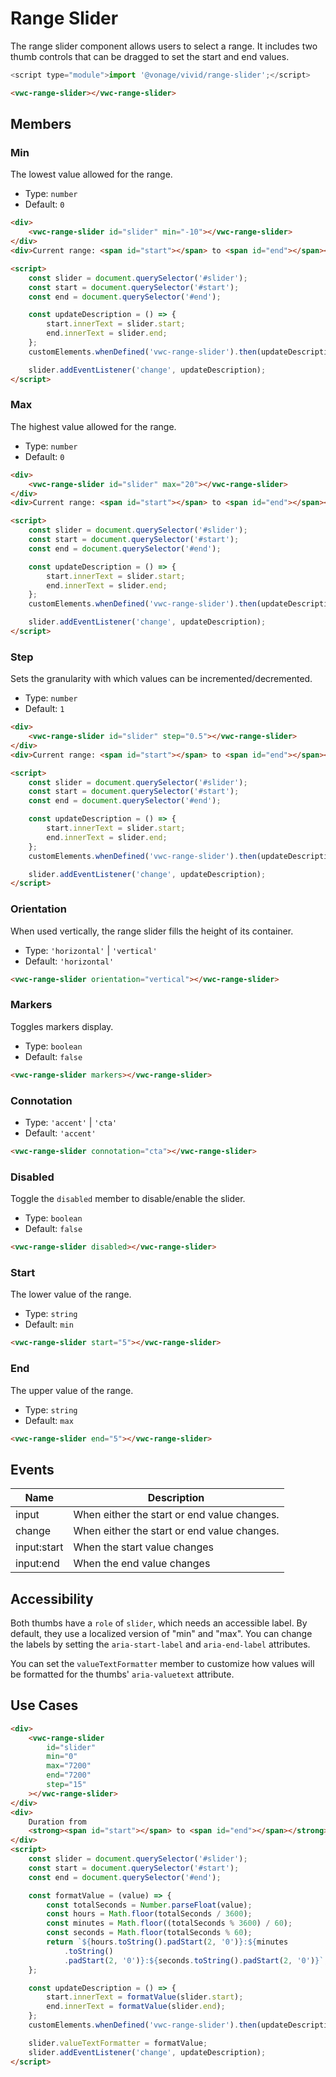 # Range Slider

The range slider component allows users to select a range. It includes two thumb controls that can be dragged to set the start and end values.

```js
<script type="module">import '@vonage/vivid/range-slider';</script>
```

```html preview
<vwc-range-slider></vwc-range-slider>
```

## Members

### Min

The lowest value allowed for the range.

- Type: `number`
- Default: `0`

```html preview blocks
<div>
	<vwc-range-slider id="slider" min="-10"></vwc-range-slider>
</div>
<div>Current range: <span id="start"></span> to <span id="end"></span></div>

<script>
	const slider = document.querySelector('#slider');
	const start = document.querySelector('#start');
	const end = document.querySelector('#end');

	const updateDescription = () => {
		start.innerText = slider.start;
		end.innerText = slider.end;
	};
	customElements.whenDefined('vwc-range-slider').then(updateDescription);

	slider.addEventListener('change', updateDescription);
</script>
```

### Max

The highest value allowed for the range.

- Type: `number`
- Default: `0`

```html preview blocks
<div>
	<vwc-range-slider id="slider" max="20"></vwc-range-slider>
</div>
<div>Current range: <span id="start"></span> to <span id="end"></span></div>

<script>
	const slider = document.querySelector('#slider');
	const start = document.querySelector('#start');
	const end = document.querySelector('#end');

	const updateDescription = () => {
		start.innerText = slider.start;
		end.innerText = slider.end;
	};
	customElements.whenDefined('vwc-range-slider').then(updateDescription);

	slider.addEventListener('change', updateDescription);
</script>
```

### Step

Sets the granularity with which values can be incremented/decremented.

- Type: `number`
- Default: `1`

```html preview blocks
<div>
	<vwc-range-slider id="slider" step="0.5"></vwc-range-slider>
</div>
<div>Current range: <span id="start"></span> to <span id="end"></span></div>

<script>
	const slider = document.querySelector('#slider');
	const start = document.querySelector('#start');
	const end = document.querySelector('#end');

	const updateDescription = () => {
		start.innerText = slider.start;
		end.innerText = slider.end;
	};
	customElements.whenDefined('vwc-range-slider').then(updateDescription);

	slider.addEventListener('change', updateDescription);
</script>
```

### Orientation

When used vertically, the range slider fills the height of its container.

- Type: `'horizontal'` | `'vertical'`
- Default: `'horizontal'`

```html preview center 300px
<vwc-range-slider orientation="vertical"></vwc-range-slider>
```

### Markers

Toggles markers display.

- Type: `boolean`
- Default: `false`

```html preview blocks
<vwc-range-slider markers></vwc-range-slider>
```

### Connotation

- Type: `'accent'` | `'cta'`
- Default: `'accent'`

```html preview blocks
<vwc-range-slider connotation="cta"></vwc-range-slider>
```

### Disabled

Toggle the `disabled` member to disable/enable the slider.

- Type: `boolean`
- Default: `false`

```html preview blocks
<vwc-range-slider disabled></vwc-range-slider>
```

### Start

The lower value of the range.

- Type: `string`
- Default: `min`

```html preview blocks
<vwc-range-slider start="5"></vwc-range-slider>
```

### End

The upper value of the range.

- Type: `string`
- Default: `max`

```html preview blocks
<vwc-range-slider end="5"></vwc-range-slider>
```

## Events

<div class="table-wrapper">

| Name        | Description                                 |
| ----------- | ------------------------------------------- |
| input       | When either the start or end value changes. |
| change      | When either the start or end value changes. |
| input:start | When the start value changes                |
| input:end   | When the end value changes                  |

</div>

## Accessibility

Both thumbs have a `role` of `slider`, which needs an accessible label. By default, they use a localized version of "min" and "max".
You can change the labels by setting the `aria-start-label` and `aria-end-label` attributes.

You can set the `valueTextFormatter` member to customize how values will be formatted for the thumbs' `aria-valuetext` attribute.

## Use Cases

```html preview
<div>
	<vwc-range-slider
		id="slider"
		min="0"
		max="7200"
		end="7200"
		step="15"
	></vwc-range-slider>
</div>
<div>
	Duration from
	<strong><span id="start"></span> to <span id="end"></span></strong>
</div>
<script>
	const slider = document.querySelector('#slider');
	const start = document.querySelector('#start');
	const end = document.querySelector('#end');

	const formatValue = (value) => {
		const totalSeconds = Number.parseFloat(value);
		const hours = Math.floor(totalSeconds / 3600);
		const minutes = Math.floor((totalSeconds % 3600) / 60);
		const seconds = Math.floor(totalSeconds % 60);
		return `${hours.toString().padStart(2, '0')}:${minutes
			.toString()
			.padStart(2, '0')}:${seconds.toString().padStart(2, '0')}`;
	};

	const updateDescription = () => {
		start.innerText = formatValue(slider.start);
		end.innerText = formatValue(slider.end);
	};
	customElements.whenDefined('vwc-range-slider').then(updateDescription);

	slider.valueTextFormatter = formatValue;
	slider.addEventListener('change', updateDescription);
</script>
```
